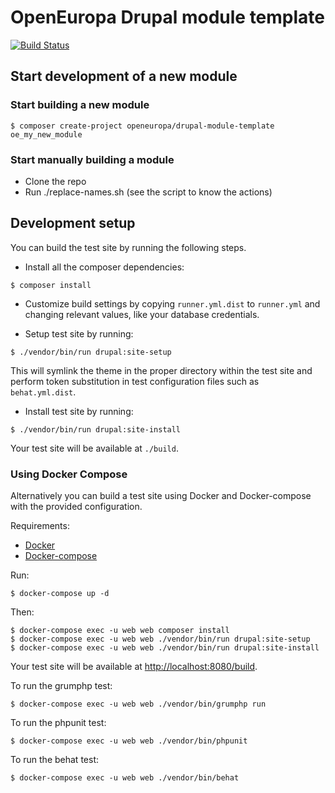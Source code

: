 # OpenEuropa Drupal module template
[![Build Status](https://travis-ci.org/openeuropa/drupal-module-template.svg?branch=master)](https://travis-ci.org/openeuropa/drupal-module-template)


## Start development of a new module

### Start building a new module
```
$ composer create-project openeuropa/drupal-module-template oe_my_new_module
```

### Start manually building a module
- Clone the repo
- Run ./replace-names.sh (see the script to know the actions)

## Development setup

You can build the test site by running the following steps.

* Install all the composer dependencies:

```
$ composer install
```

* Customize build settings by copying `runner.yml.dist` to `runner.yml` and
changing relevant values, like your database credentials.

* Setup test site by running:

```
$ ./vendor/bin/run drupal:site-setup
```

This will symlink the theme in the proper directory within the test site and
perform token substitution in test configuration files such as `behat.yml.dist`.

* Install test site by running:

```
$ ./vendor/bin/run drupal:site-install
```

Your test site will be available at `./build`.

### Using Docker Compose

Alternatively you can build a test site using Docker and Docker-compose with the provided configuration.

Requirements:

- [Docker](https://www.docker.com/get-docker)
- [Docker-compose](https://docs.docker.com/compose/)

Run:

```
$ docker-compose up -d
```

Then:

```
$ docker-compose exec -u web web composer install
$ docker-compose exec -u web web ./vendor/bin/run drupal:site-setup
$ docker-compose exec -u web web ./vendor/bin/run drupal:site-install
```

Your test site will be available at [http://localhost:8080/build](http://localhost:8080/build).

To run the grumphp test:

```
$ docker-compose exec -u web web ./vendor/bin/grumphp run
```

To run the phpunit test:

```
$ docker-compose exec -u web web ./vendor/bin/phpunit
```

To run the behat test:

```
$ docker-compose exec -u web web ./vendor/bin/behat
```
